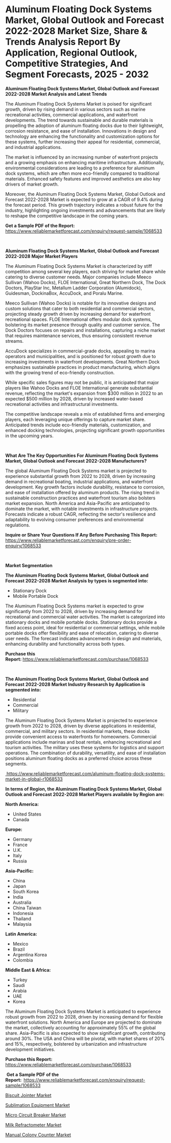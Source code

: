 <p><h1>Aluminum Floating Dock Systems Market, Global Outlook and Forecast 2022-2028 Market Size, Share & Trends Analysis Report By Application, Regional Outlook, Competitive Strategies, And Segment Forecasts, 2025 - 2032</h1></p><p><strong>Aluminum Floating Dock Systems Market, Global Outlook and Forecast 2022-2028 Market Analysis and Latest Trends</strong></p>
<p><p>The Aluminum Floating Dock Systems Market is poised for significant growth, driven by rising demand in various sectors such as marine recreational activities, commercial applications, and waterfront developments. The trend towards sustainable and durable materials is propelling the adoption of aluminum floating docks due to their lightweight, corrosion resistance, and ease of installation. Innovations in design and technology are enhancing the functionality and customization options for these systems, further increasing their appeal for residential, commercial, and industrial applications.</p><p>The market is influenced by an increasing number of waterfront projects and a growing emphasis on enhancing maritime infrastructure. Additionally, environmental considerations are leading to a preference for aluminum dock systems, which are often more eco-friendly compared to traditional materials. Enhanced safety features and improved aesthetics are also key drivers of market growth.</p><p>Moreover, the Aluminum Floating Dock Systems Market, Global Outlook and Forecast 2022-2028 Market is expected to grow at a CAGR of 9.4% during the forecast period. This growth trajectory indicates a robust future for the industry, highlighting ongoing investments and advancements that are likely to reshape the competitive landscape in the coming years.</p></p>
<p><strong>Get a Sample PDF of the Report:&nbsp;</strong> <a href="https://www.reliablemarketforecast.com/enquiry/request-sample/1068533?utm_campaign=3446&utm_medium=2&utm_source=Github&utm_content=ia&utm_term=21032025&utm_id=aluminum-floating-dock-systems-market-global-outlook-and-forecast-2022-2028">https://www.reliablemarketforecast.com/enquiry/request-sample/1068533</a></p>
<p>&nbsp;</p>
<p><strong>Aluminum Floating Dock Systems Market, Global Outlook and Forecast 2022-2028 Major Market Players</strong></p>
<p><p>The Aluminum Floating Dock Systems Market is characterized by stiff competition among several key players, each striving for market share while catering to diverse customer needs. Major companies include Meeco Sullivan (Wahoo Docks), FLOE International, Great Northern Dock, The Dock Doctors, PlayStar Inc, Metallum Ladder Corporation (Alumidock), Guidesman, DockinaBox, AccuDock, and Poralu Marine.</p><p>Meeco Sullivan (Wahoo Docks) is notable for its innovative designs and custom solutions that cater to both residential and commercial sectors, projecting steady growth driven by increasing demand for waterfront recreational spaces. FLOE International offers modular dock systems, bolstering its market presence through quality and customer service. The Dock Doctors focuses on repairs and installations, capturing a niche market that requires maintenance services, thus ensuring consistent revenue streams.</p><p>AccuDock specializes in commercial-grade docks, appealing to marina operators and municipalities, and is positioned for robust growth due to increasing investments in waterfront developments. Great Northern Dock emphasizes sustainable practices in product manufacturing, which aligns with the growing trend of eco-friendly construction.</p><p>While specific sales figures may not be public, it is anticipated that major players like Wahoo Docks and FLOE International generate substantial revenue, reflecting the market's expansion from $300 million in 2022 to an expected $500 million by 2028, driven by increased water-based recreational activities and infrastructural investments.</p><p>The competitive landscape reveals a mix of established firms and emerging players, each leveraging unique offerings to capture market share. Anticipated trends include eco-friendly materials, customization, and enhanced docking technologies, projecting significant growth opportunities in the upcoming years.</p></p>
<p>&nbsp;</p>
<p><strong>What Are The Key Opportunities For Aluminum Floating Dock Systems Market, Global Outlook and Forecast 2022-2028 Manufacturers?</strong></p>
<p><p>The global Aluminum Floating Dock Systems market is projected to experience substantial growth from 2022 to 2028, driven by increasing demand in recreational boating, industrial applications, and waterfront development. Key growth factors include durability, resistance to corrosion, and ease of installation offered by aluminum products. The rising trend in sustainable construction practices and waterfront tourism also bolsters market expansion. North America and Asia-Pacific are anticipated to dominate the market, with notable investments in infrastructure projects. Forecasts indicate a robust CAGR, reflecting the sector's resilience and adaptability to evolving consumer preferences and environmental regulations.</p></p>
<p><strong>Inquire or Share Your Questions If Any Before Purchasing This Report:</strong> <a href="https://www.reliablemarketforecast.com/enquiry/pre-order-enquiry/1068533?utm_campaign=3446&utm_medium=2&utm_source=Github&utm_content=ia&utm_term=21032025&utm_id=aluminum-floating-dock-systems-market-global-outlook-and-forecast-2022-2028">https://www.reliablemarketforecast.com/enquiry/pre-order-enquiry/1068533</a></p>
<p>&nbsp;</p>
<p><strong>Market Segmentation</strong></p>
<p><strong>The Aluminum Floating Dock Systems Market, Global Outlook and Forecast 2022-2028 Market Analysis by types is segmented into:</strong></p>
<p><ul><li>Stationary Dock</li><li>Mobile Portable Dock</li></ul></p>
<p><p>The Aluminum Floating Dock Systems market is expected to grow significantly from 2022 to 2028, driven by increasing demand for recreational and commercial water activities. The market is categorized into stationary docks and mobile portable docks. Stationary docks provide a fixed access point, ideal for residential or commercial settings, while mobile portable docks offer flexibility and ease of relocation, catering to diverse user needs. The forecast indicates advancements in design and materials, enhancing durability and functionality across both types.</p></p>
<p><strong>Purchase this Report:&nbsp;</strong><a href="https://www.reliablemarketforecast.com/purchase/1068533?utm_campaign=3446&utm_medium=2&utm_source=Github&utm_content=ia&utm_term=21032025&utm_id=aluminum-floating-dock-systems-market-global-outlook-and-forecast-2022-2028">https://www.reliablemarketforecast.com/purchase/1068533</a></p>
<p>&nbsp;</p>
<p><strong>The Aluminum Floating Dock Systems Market, Global Outlook and Forecast 2022-2028 Market Industry Research by Application is segmented into:</strong></p>
<p><ul><li>Residential</li><li>Commercial</li><li>Military</li></ul></p>
<p><p>The Aluminum Floating Dock Systems Market is projected to experience growth from 2022 to 2028, driven by diverse applications in residential, commercial, and military sectors. In residential markets, these docks provide convenient access to waterfronts for homeowners. Commercial applications include marinas and boat rentals, enhancing recreational and tourism activities. The military uses these systems for logistics and support operations. The combination of durability, versatility, and ease of installation positions aluminum floating docks as a preferred choice across these segments.</p></p>
<p><a href="https://www.reliablemarketforecast.com/aluminum-floating-dock-systems-market-in-global-r1068533?utm_campaign=3446&utm_medium=2&utm_source=Github&utm_content=ia&utm_term=21032025&utm_id=aluminum-floating-dock-systems-market-global-outlook-and-forecast-2022-2028">&nbsp;https://www.reliablemarketforecast.com/aluminum-floating-dock-systems-market-in-global-r1068533</a></p>
<p><strong>In terms of Region, the Aluminum Floating Dock Systems Market, Global Outlook and Forecast 2022-2028 Market Players available by Region are:</strong></p>
<p>
    <p> <strong> North America: </strong>
        <ul>
            <li>United States</li>
            <li>Canada</li>
        </ul>
        </p> 
    <p> <strong> Europe: </strong>
        <ul>
            <li>Germany</li>
            <li>France</li>
            <li>U.K.</li>
            <li>Italy</li>
            <li>Russia</li>
        </ul>
        </p> 
    <p> <strong> Asia-Pacific: </strong>
        <ul>
            <li>China</li>
            <li>Japan</li>
            <li>South Korea</li>
            <li>India</li>
            <li>Australia</li>
            <li>China Taiwan</li>
            <li>Indonesia</li>
            <li>Thailand</li>
            <li>Malaysia</li>
        </ul>
        </p> 
    <p> <strong> Latin America: </strong>
        <ul>
            <li>Mexico</li>
            <li>Brazil</li>
            <li>Argentina Korea</li>
            <li>Colombia</li>
        </ul>
        </p> 
    <p> <strong> Middle East & Africa: </strong>
        <ul>
            <li>Turkey</li>
            <li>Saudi</li>
            <li>Arabia</li>
            <li>UAE</li>
            <li>Korea</li>
        </ul>
    </p>
    </p>
<p><p>The Aluminum Floating Dock Systems Market is anticipated to experience robust growth from 2022 to 2028, driven by increasing demand for flexible waterfront solutions. North America and Europe are projected to dominate the market, collectively accounting for approximately 55% of the global share. Asia-Pacific is also expected to show significant growth, contributing around 30%. The USA and China will be pivotal, with market shares of 20% and 15%, respectively, bolstered by urbanization and infrastructure development initiatives.</p></p>
<p><strong>Purchase this Report: </strong><a href="https://www.reliablemarketforecast.com/purchase/1068533?utm_campaign=3446&utm_medium=2&utm_source=Github&utm_content=ia&utm_term=21032025&utm_id=aluminum-floating-dock-systems-market-global-outlook-and-forecast-2022-2028">https://www.reliablemarketforecast.com/purchase/1068533</a></p>
<p>&nbsp;<strong>Get a Sample PDF of the Report:&nbsp;&nbsp;</strong><a href="https://www.reliablemarketforecast.com/enquiry/request-sample/1068533?utm_campaign=3446&utm_medium=2&utm_source=Github&utm_content=ia&utm_term=21032025&utm_id=aluminum-floating-dock-systems-market-global-outlook-and-forecast-2022-2028">https://www.reliablemarketforecast.com/enquiry/request-sample/1068533</a></p>
<p><strong></strong></p>
<p><p><a href="https://www.linkedin.com/pulse/trustworthy-market-insights-biscuit-jointer-size-share-fn2gf?utm_campaign=3446&utm_medium=2&utm_source=Github&utm_content=ia&utm_term=21032025&utm_id=aluminum-floating-dock-systems-market-global-outlook-and-forecast-2022-2028">Biscuit Jointer Market</a></p><p><a href="https://www.linkedin.com/pulse/revenue-growth-sublimation-equipment-market-135-cagr-from-jt7wf?utm_campaign=3446&utm_medium=2&utm_source=Github&utm_content=ia&utm_term=21032025&utm_id=aluminum-floating-dock-systems-market-global-outlook-and-forecast-2022-2028">Sublimation Equipment Market</a></p><p><a href="https://www.linkedin.com/pulse/micro-circuit-breaker-market-evolution-142-cagr-key-trends-5h04f?utm_campaign=3446&utm_medium=2&utm_source=Github&utm_content=ia&utm_term=21032025&utm_id=aluminum-floating-dock-systems-market-global-outlook-and-forecast-2022-2028">Micro Circuit Breaker Market</a></p><p><a href="https://www.linkedin.com/pulse/milk-refractometer-market-analysis-product-segmentation-e90nf?utm_campaign=3446&utm_medium=2&utm_source=Github&utm_content=ia&utm_term=21032025&utm_id=aluminum-floating-dock-systems-market-global-outlook-and-forecast-2022-2028">Milk Refractometer Market</a></p><p><a href="https://www.linkedin.com/pulse/manual-colony-counter-market-scope-provide-valuable-qo6tf?utm_campaign=3446&utm_medium=2&utm_source=Github&utm_content=ia&utm_term=21032025&utm_id=aluminum-floating-dock-systems-market-global-outlook-and-forecast-2022-2028">Manual Colony Counter Market</a></p></p>